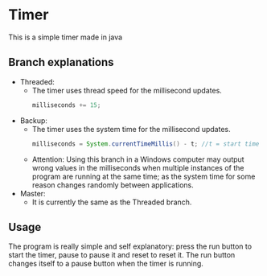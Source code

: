 # Timer

This is a simple timer made in java

## Branch explanations

- Threaded:
   - The timer uses thread speed for the millisecond updates.
      ```java
      milliseconds += 15;
      ```
- Backup:
  - The timer uses the system time for the millisecond updates.
     ```java
     milliseconds = System.currentTimeMillis() - t; //t = start time
     ```
  - Attention: Using this branch in a Windows computer may output wrong values in the milliseconds when multiple instances of the program are running at the same time; as the system time for some reason changes randomly between applications.
- Master:
  - It is currently the same as the Threaded branch.

## Usage

The program is really simple and self explanatory: press the run button to start the timer, pause to pause it and reset to reset it.
The run button changes itself to a pause button when the timer is running.
